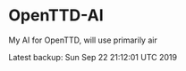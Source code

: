 # OpenTTD-AI
My AI for OpenTTD, will use primarily air

Latest backup: Sun Sep 22 21:12:01 UTC 2019
